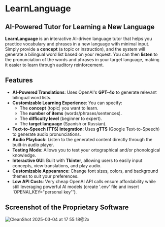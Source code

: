 # LearnLanguage

## AI-Powered Tutor for Learning a New Language

**LearnLanguage** is an interactive AI-driven language tutor that helps you practice vocabulary and phrases in a new language with minimal input. Simply provide a **concept** (a topic or instruction), and the system will generate a bilingual word list based on your request. You can then **listen** to the pronunciation of the words and phrases in your target language, making it easier to learn through auditory reinforcement.

## Features

- **AI-Powered Translations**: Uses OpenAI's **GPT-4o** to generate relevant bilingual word lists.
- **Customizable Learning Experience**: You can specify:
  - The **concept** (topic) you want to learn.
  - The **number of items** (words/phrases/sentences).
  - The **difficulty level** (beginner to expert).
  - The **target language** (Spanish or Russian).
- **Text-to-Speech (TTS) Integration**: Uses **gTTS** (Google Text-to-Speech) to generate audio pronunciations.
- **Audio Playback**: Listen to the generated content directly through the built-in audio player.
- **Testing Mode**: Allows you to test your ortographical and/or phonological knowledge.
- **Interactive GUI**: Built with **Tkinter**, allowing users to easily input concepts, view translations, and play audio.
- **Customizable Appearance**: Change font sizes, colors, and background themes to suit your preferences.
- **Low API Costs**: Very cheap OpenAI API calls ensure affordability while still leveraging powerful AI models (create '.env' file and insert 'OPENAI_KEY="personal key"').

## Screenshot of the Proprietary Software
![CleanShot 2025-03-04 at 17 55 18@2x](https://github.com/user-attachments/assets/0d245389-4506-442e-925d-9d01284611d5)
